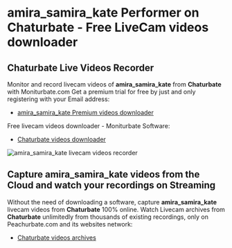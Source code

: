# amira_samira_kate Performer on Chaturbate - Free LiveCam videos downloader

## Chaturbate Live Videos Recorder

Monitor and record livecam videos of **amira_samira_kate** from **Chaturbate** with Moniturbate.com
Get a premium trial for free by just and only registering with your Email address:
* [amira_samira_kate Premium videos downloader](https://moniturbate.com/request-demo-licence-key.html)

Free livecam videos downloader - Moniturbate Software:
* [Chaturbate videos downloader](https://moniturbate.com/moniturbate-download-software.html)

![amira_samira_kate livecam videos recorder](https://peachurnet.com/templates/moniturbate-software.png)


## Capture amira_samira_kate videos from the Cloud and watch your recordings on Streaming

Without the need of downloading a software, capture **amira_samira_kate** livecam videos from **Chaturbate** 100% online.
Watch Livecam archives from **Chaturbate** unlimitedly from thousands of existing recordings, only on Peachurbate.com and its websites network:
* [Chaturbate videos archives](https://peachurnet.com/)